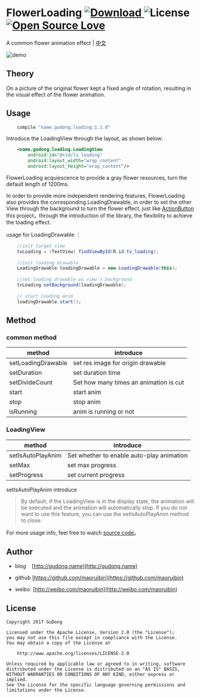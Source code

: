 # FlowerLoading [ ![Download](https://api.bintray.com/packages/gudong/maven/loading/images/download.svg) ](https://bintray.com/gudong/maven/loading/_latestVersion)   ![License](https://img.shields.io/badge/license-Apache%202.0-blue.svg)  [ ![Open Source Love](https://badges.frapsoft.com/os/v1/open-source.svg?v=103)](https://github.com/ellerbrock/open-source-badges/)

A common flower animation effect | [中文](../Readme.md)

![demo](http://7xr9gx.com1.z0.glb.clouddn.com/flower_real_right.gif)

## Theory

On a picture of the original flower kept a fixed angle of rotation, resulting in the visual effect of the flower animation.

## Usage

```gradle
    compile "name.gudong:loading:1.1.0"
```

Introduce the LoadingView through the layout, as shown below:

```xml
    <name.gudong.loading.LoadingView
        android:id="@+id/lv_loading"
        android:layout_width="wrap_content"
        android:layout_height="wrap_content"/>
```

FlowerLoading acquiescence to provide a gray flower resources, turn the default length of 1200ms.

In order to provide more independent rendering features, FlowerLoading also provides the corresponding LoadingDrawable, in order to set the other View through the background to turn the flower effect, just like [ActionButton](https://github.com/maoruibin/ActionButton) this project，through the introduction of the library, the flexibility to achieve the loading effect.


usage for LoadingDrawable ：

```java
    //init target view
    tvLoading = (TextView) findViewById(R.id.tv_loading);
    
    //init loading drawable
    LoadingDrawable loadingDrawable = new LoadingDrawable(this);
    
    //set loading drawable as view's background 
    tvLoading.setBackground(loadingDrawable);
    
    // start loading anim
    loadingDrawable.start();
```

## Method

### common method

method | introduce
---- | ---
setLoadingDrawable | set res image for origin drawable 
setDuration |  set duration time 
setDivideCount |  Set how many times an animation is cut
start | start anim 
stop | stop anim 
isRunning | anim is running or not 

### LoadingView 

method | introduce
---- | ---
setIsAutoPlayAnim | Set whether to enable auto-play animation 
setMax | set max progress 
setProgress | set current progress 

setIsAutoPlayAnim introduce
> By default, if the LoadingView is in the display state, the animation will be executed and the animation will automatically stop. If you do not want to use this feature, you can use the setIsAutoPlayAnim method to close.


For more usage info, feel free to watch [source code](./loading/src/main/java/name/gudong/loading/LoadingDrawable.java)。

## Author

- blog&nbsp;&nbsp;&nbsp;&nbsp;[http://gudong.name](http://gudong.name)

- github [https://github.com/maoruibin](https://github.com/maoruibin)

- weibo&nbsp;&nbsp;[http://weibo.com/maoruibin](http://weibo.com/maoruibin)

## License

    Copyright 2017 GuDong

    Licensed under the Apache License, Version 2.0 (the "License");
    you may not use this file except in compliance with the License.
    You may obtain a copy of the License at

        http://www.apache.org/licenses/LICENSE-2.0

    Unless required by applicable law or agreed to in writing, software
    distributed under the License is distributed on an "AS IS" BASIS,
    WITHOUT WARRANTIES OR CONDITIONS OF ANY KIND, either express or implied.
    See the License for the specific language governing permissions and
    limitations under the License.



